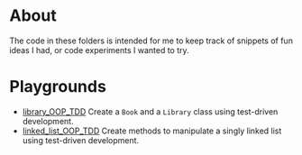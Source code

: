 # About

The code in these folders is intended for me to keep track of snippets of fun ideas I had, or code experiments I wanted to try.

# Playgrounds

  + [library_OOP_TDD](https://github.com/Eric-Xu/Ruby/tree/master/library_OOP_TDD) Create a `Book` and a `Library` class using test-driven development.
  + [linked_list_OOP_TDD](https://github.com/Eric-Xu/Ruby/tree/master/linked_list_OOP_TDD) Create methods to manipulate a singly linked list using test-driven development.